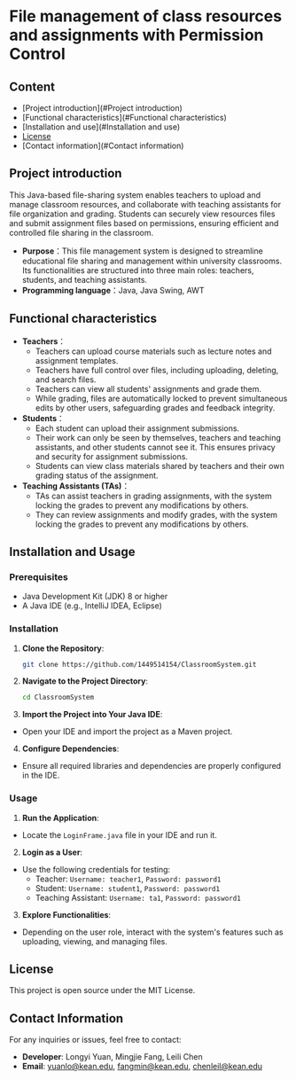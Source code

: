 # File management of class resources and assignments with Permission Control

## Content
- [Project introduction](#Project introduction)
- [Functional characteristics](#Functional characteristics)
- [Installation and use](#Installation and use)
- [License](#License)
- [Contact information](#Contact information)

## Project introduction
This Java-based file-sharing system enables teachers to upload and manage classroom resources, and collaborate with teaching assistants for file organization and grading. Students can securely view resources files and submit assignment files based on permissions, ensuring efficient and controlled file sharing in the classroom.
- **Purpose**：This file management system is designed to streamline educational file sharing and management within university classrooms. Its functionalities are structured into three main roles: teachers, students, and teaching assistants.
- **Programming language**：Java, Java Swing, AWT

## Functional characteristics
- **Teachers**：
    - Teachers can upload course materials such as lecture notes and assignment templates.
    - Teachers have full control over files, including uploading, deleting, and search files.
    - Teachers can view all students' assignments and grade them.
    - While grading, files are automatically locked to prevent simultaneous edits by other users, safeguarding grades and feedback integrity.
- **Students**：
    - Each student can upload their assignment submissions.
    - Their work can only be seen by themselves, teachers and teaching assistants, and other students cannot see it. This ensures privacy and security for assignment submissions.
    - Students can view class materials shared by teachers and their own grading status of the assignment.
- **Teaching Assistants (TAs)**：
    - TAs can assist teachers in grading assignments, with the system locking the grades to prevent any modifications by others.
    - They can review assignments and modify grades, with the system locking the grades to prevent any modifications by others.

## Installation and Usage
### Prerequisites

- Java Development Kit (JDK) 8 or higher
- A Java IDE (e.g., IntelliJ IDEA, Eclipse)

### Installation

1. **Clone the Repository**:
   ```bash
   git clone https://github.com/1449514154/ClassroomSystem.git
   ```

2. **Navigate to the Project Directory**:
   ```bash
   cd ClassroomSystem
   ```

3. **Import the Project into Your Java IDE**:
  - Open your IDE and import the project as a Maven project.

4. **Configure Dependencies**:
  - Ensure all required libraries and dependencies are properly configured in the IDE.

### Usage

1. **Run the Application**:
  - Locate the `LoginFrame.java` file in your IDE and run it.

2. **Login as a User**:
  - Use the following credentials for testing:
    - Teacher: `Username: teacher1`, `Password: password1`
    - Student: `Username: student1`, `Password: password1`
    - Teaching Assistant: `Username: ta1`, `Password: password1`

3. **Explore Functionalities**:
  - Depending on the user role, interact with the system's features such as uploading, viewing, and managing files.


## License
This project is open source under the MIT License.

## Contact Information

For any inquiries or issues, feel free to contact:

- **Developer**: Longyi Yuan, Mingjie Fang, Leili Chen
- **Email**: yuanlo@kean.edu, fangmin@kean.edu, chenleil@kean.edu
